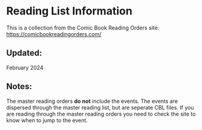 # Reading List Information
This is a collection from the Comic Book Reading Orders site:
https://comicbookreadingorders.com/

## Updated:
February 2024

## Notes:
The master reading orders **do not** include the events. The events are dispersed through the master reading list, but are seperate CBL files. If you are reading through the master reading orders you need to check the site to know when to jump to the event. 
